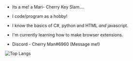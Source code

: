 - Its a me! a Mari- Cherry Key Slam....

- I code/program as a hobby!

- I know  the basics of C#, python and HTML *and* javascript.

- I'm currently learning how to make browser extensions.

- Discord - Cherry Man#6960 (Message me!)

![Top Langs](https://github-readme-stats.vercel.app/api/top-langs/?username=cherrykeyslam&theme=tokyonight)
